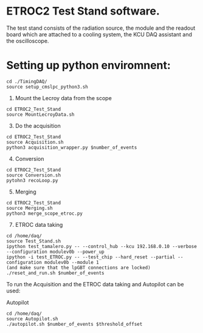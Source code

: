 # ETROC2 Test Stand software.
The test stand consists of the radiation source, the module and the readout board which are attached to a cooling system, the KCU DAQ assistant and the oscilloscope.

# Setting up python enviromnent:
```
cd ./TimingDAQ/
source setup_cmslpc_python3.sh
```

1) Mount the Lecroy data from the scope
```
cd ETROC2_Test_Stand
source MountLecroyData.sh 
```

3) Do the acquisition
```
cd ETROC2_Test_Stand
source Acquisition.sh
python3 acquisition_wrapper.py $number_of_events
```

4) Conversion
```
cd ETROC2_Test_Stand
source Conversion.sh
pytohn3 recoLoop.py
```

5) Merging
```
cd ETROC2_Test_Stand
source Merging.sh
python3 merge_scope_etroc.py
```

7) ETROC data taking
```
cd /home/daq/
source Test_Stand.sh
ipython test_tamalero.py -- --control_hub --kcu 192.168.0.10 --verbose --configuration modulev0b --power_up
ipython -i test_ETROC.py -- --test_chip --hard_reset --partial --configuration modulev0b --module 1 
(and make sure that the lpGBT connections are locked)
./reset_and_run.sh $number_of_events
```

To run the Acquisition and the ETROC data taking and Autopilot can be used:

Autopilot
```
cd /home/daq/
source Autopilot.sh
./autopilot.sh $number_of_events $threshold_offset
```
